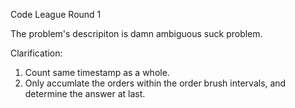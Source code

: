 Code League Round 1 <br />

The problem's descripiton is damn ambiguous suck problem.

Clarification: 

1. Count same timestamp as a whole.
2. Only accumlate the orders within the order brush intervals, and determine the answer at last. 
